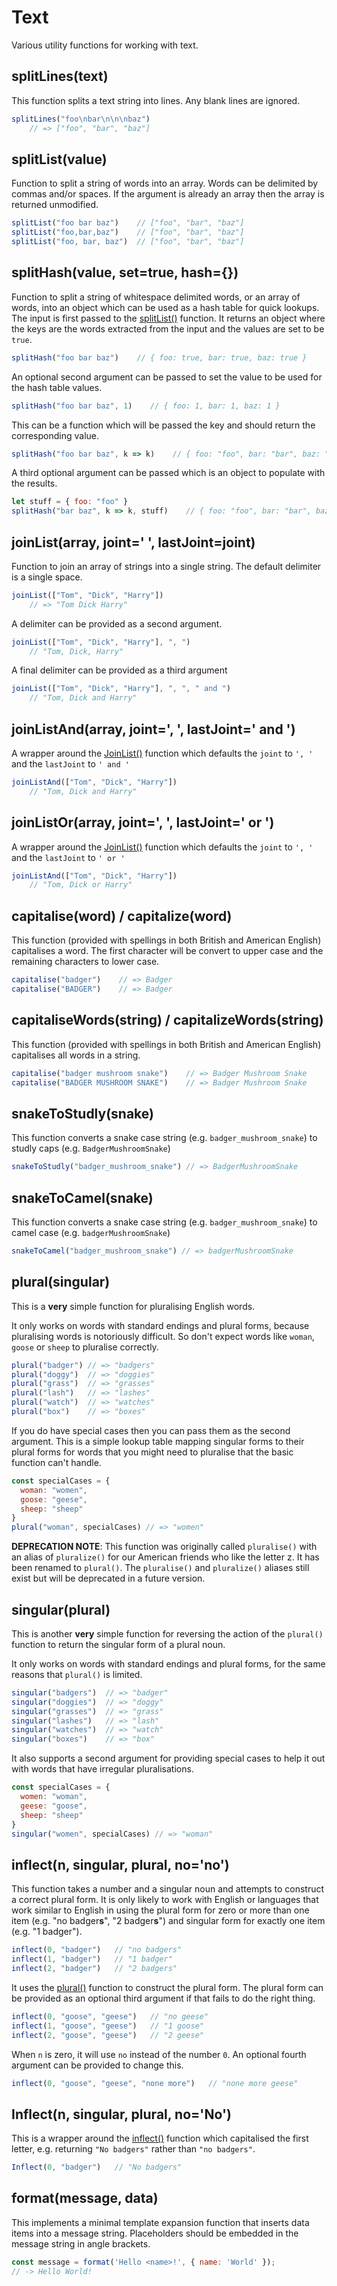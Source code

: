 # Text

Various utility functions for working with text.

## splitLines(text)

This function splits a text string into lines.  Any blank lines are ignored.

```js
splitLines("foo\nbar\n\n\nbaz")
    // => ["foo", "bar", "baz"]
```

## splitList(value)

Function to split a string of words into an array.  Words can
be delimited by commas and/or spaces. If the argument is already
an array then the array is returned unmodified.

```js
splitList("foo bar baz")    // ["foo", "bar", "baz"]
splitList("foo,bar,baz")    // ["foo", "bar", "baz"]
splitList("foo, bar, baz")  // ["foo", "bar", "baz"]
```

## splitHash(value, set=true, hash={})

Function to split a string of whitespace delimited words, or an array of
words, into an object which can be used as a hash table for quick lookups.
The input is first passed to the [splitList()](#splitlist-value-) function.
It returns an object where the keys are the words extracted from the input
and the values are set to be `true`.

```js
splitHash("foo bar baz")    // { foo: true, bar: true, baz: true }
```

An optional second argument can be passed to set the value to be used for
the hash table values.

```js
splitHash("foo bar baz", 1)    // { foo: 1, bar: 1, baz: 1 }
```

This can be a function which will be passed the key and should return the
corresponding value.

```js
splitHash("foo bar baz", k => k)    // { foo: "foo", bar: "bar", baz: "baz" }
```

A third optional argument can be passed which is an object to populate with the
results.

```js
let stuff = { foo: "foo" }
splitHash("bar baz", k => k, stuff)    // { foo: "foo", bar: "bar", baz: "baz" }
```

## joinList(array, joint=' ', lastJoint=joint)

Function to join an array of strings into a single string.  The
default delimiter is a single space.

```js
joinList(["Tom", "Dick", "Harry"])
    // => "Tom Dick Harry"
```

A delimiter can be provided as a second argument.

```js
joinList(["Tom", "Dick", "Harry"], ", ")
    // "Tom, Dick, Harry"
```

A final delimiter can be provided as a third argument

```js
joinList(["Tom", "Dick", "Harry"], ", ", " and ")
    // "Tom, Dick and Harry"
```

## joinListAnd(array, joint=', ', lastJoint=' and ')

A wrapper around the [JoinList()](#joinlist-array--joint---39----39---lastjoint-joint-)
function which defaults the `joint` to `', '` and the `lastJoint` to `' and '`

```js
joinListAnd(["Tom", "Dick", "Harry"])
    // "Tom, Dick and Harry"
```

## joinListOr(array, joint=', ', lastJoint=' or ')

A wrapper around the [JoinList()](#joinlist-array--joint---39----39---lastjoint-joint-)
function which defaults the `joint` to `', '` and the `lastJoint` to `' or '`

```js
joinListAnd(["Tom", "Dick", "Harry"])
    // "Tom, Dick or Harry"
```

## capitalise(word) / capitalize(word)

This function (provided with spellings in both British and American English)
capitalises a word.  The first character will be convert to upper case and
the remaining characters to lower case.

```js
capitalise("badger")    // => Badger
capitalise("BADGER")    // => Badger
```

## capitaliseWords(string) / capitalizeWords(string)

This function (provided with spellings in both British and American English)
capitalises all words in a string.

```js
capitalise("badger mushroom snake")    // => Badger Mushroom Snake
capitalise("BADGER MUSHROOM SNAKE")    // => Badger Mushroom Snake
```

## snakeToStudly(snake)

This function converts a snake case string (e.g. `badger_mushroom_snake`)
to studly caps (e.g. `BadgerMushroomSnake`)

```js
snakeToStudly("badger_mushroom_snake") // => BadgerMushroomSnake
```

## snakeToCamel(snake)

This function converts a snake case string (e.g. `badger_mushroom_snake`)
to camel case (e.g. `badgerMushroomSnake`)

```js
snakeToCamel("badger_mushroom_snake") // => badgerMushroomSnake
```

## plural(singular)

This is a **very** simple function for pluralising English words.

It only works on words with standard endings and plural forms,
because pluralising words is notoriously difficult.  So don't
expect words like `woman`, `goose` or `sheep` to pluralise correctly.

```js
plural("badger") // => "badgers"
plural("doggy")  // => "doggies"
plural("grass")  // => "grasses"
plural("lash")   // => "lashes"
plural("watch")  // => "watches"
plural("box")    // => "boxes"
```

If you do have special cases then you can pass them as the second
argument.  This is a simple lookup table mapping singular forms to
their plural forms for words that you might need to pluralise that
the basic function can't handle.

```js
const specialCases = {
  woman: "women",
  goose: "geese",
  sheep: "sheep"
}
plural("woman", specialCases) // => "women"
```

**DEPRECATION NOTE**: This function was originally called `pluralise()`
with an alias of `pluralize()` for our American friends who like the
letter z.  It has been renamed to `plural()`.  The `pluralise()`
and `pluralize()` aliases still exist but will be deprecated in a future
version.

## singular(plural)

This is another **very** simple function for reversing the action
of the `plural()` function to return the singular form of a plural
noun.

It only works on words with standard endings and plural forms,
for the same reasons that `plural()` is limited.

```js
singular("badgers")  // => "badger"
singular("doggies")  // => "doggy"
singular("grasses")  // => "grass"
singular("lashes")   // => "lash"
singular("watches")  // => "watch"
singular("boxes")    // => "box"
```

It also supports a second argument for providing special cases to help
it out with words that have irregular pluralisations.

```js
const specialCases = {
  women: "woman",
  geese: "goose",
  sheep: "sheep"
}
singular("women", specialCases) // => "woman"
```

## inflect(n, singular, plural, no='no')

This function takes a number and a singular noun and attempts to
construct a correct plural form.  It is only likely to work with
English or languages that work similar to English in using the plural
form for zero or more than one item (e.g. "no badger**s**", "2 badger**s**")
and singular form for exactly one item (e.g. "1 badger").

```js
inflect(0, "badger")   // "no badgers"
inflect(1, "badger")   // "1 badger"
inflect(2, "badger")   // "2 badgers"
```

It uses the [plural()](#plural-singular-) function
to construct the plural form.  The plural form can be provided as an optional
third argument if that fails to do the right thing.

```js
inflect(0, "goose", "geese")   // "no geese"
inflect(1, "goose", "geese")   // "1 goose"
inflect(2, "goose", "geese")   // "2 geese"
```

When `n` is zero, it will use `no` instead of the number `0`.  An optional
fourth argument can be provided to change this.

```js
inflect(0, "goose", "geese", "none more")   // "none more geese"
```

## Inflect(n, singular, plural, no='No')

This is a wrapper around the [inflect()](#inflect-n--singular--plural--no---39-no--39--)
function which capitalised the first letter, e.g. returning `"No badgers"` rather
than `"no badgers"`.

```js
Inflect(0, "badger")   // "No badgers"
```

## format(message, data)

This implements a minimal template expansion function that inserts
data items into a message string.  Placeholders should be embedded
in the message string in angle brackets.

```js
const message = format('Hello <name>!', { name: 'World' });
// -> Hello World!
```